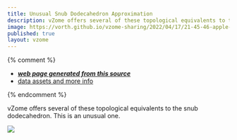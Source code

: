 ```yaml
---
title: Unusual Snub Dodecahedron Approximation
description: vZome offers several of these topological equivalents to the snub dodecahedron.  This is an unusual one.
image: https://vorth.github.io/vzome-sharing/2022/04/17/21-45-46-apple-orange-purple-snub-dodec/apple-orange-purple-snub-dodec.png
published: true
layout: vzome
---
```


{% comment %}
 - [***web page generated from this source***](https://vorth.github.io/vzome-sharing/2022/04/17/apple-orange-purple-snub-dodec-21-45-46.html)
 - [data assets and more info](https://github.com/vorth/vzome-sharing/tree/main/2022/04/17/21-45-46-apple-orange-purple-snub-dodec/)
 
{% endcomment %}

vZome offers several of these topological equivalents to the snub dodecahedron.  This is an unusual one.

<vzome-viewer style="width: 100%; height: 65vh;"
       src="https://vorth.github.io/vzome-sharing/2022/04/17/21-45-46-apple-orange-purple-snub-dodec/apple-orange-purple-snub-dodec.vZome" >
  <img src="https://vorth.github.io/vzome-sharing/2022/04/17/21-45-46-apple-orange-purple-snub-dodec/apple-orange-purple-snub-dodec.png" />
</vzome-viewer>